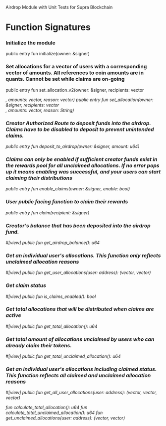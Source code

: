 Airdrop Module with Unit Tests for Supra Blockchain

# Function Signatures

### Initialize the module
public entry fun initialize<CoinType>(owner: &signer)

### Set allocations for a vector of users with a corresponding vector of amounts. All references to coin amounts are in quants. Cannot be set while claims are on-going
public entry fun set_allocation_v2<CoinType>(owner: &signer, recipients: vector<address>, amounts: vector<u64>, reason: vector<u8>)
public entry fun set_allocation<CoinType>(owner: &signer, recipients: vector<address>, amounts: vector<u64>, reason: String)

### Creator Authorized Route to deposit funds into the airdrop. Claims have to be disabled to deposit to prevent unintended claims.
public entry fun deposit_to_airdrop<CoinType>(owner: &signer, amount: u64)

### Claims can only be enabled if sufficient creator funds exist in the rewards pool for all unclaimed allocations. If no error pops up it means enabling was successful, and your users can start claiming their distributions
public entry fun enable_claims<CoinType>(owner: &signer, enable: bool)

### User public facing function to claim their rewards
public entry fun claim<CoinType>(recipient: &signer)

### Creator's balance that has been deposited into the airdrop fund.
#[view]
public fun get_airdrop_balance<CoinType>(): u64

### Get an individual user's allocations. This function only reflects unclaimed allocation reasons
#[view]
public fun get_user_allocations<CoinType>(user: address): (vector<String>, vector<u64>)

### Get claim status
#[view]
public fun is_claims_enabled<CoinType>(): bool

### Get total allocations that will be distributed when claims are active
#[view]
public fun get_total_allocation<CoinType>(): u64

### Get total amount of allocations unclaimed by users who can already claim their tokens.
#[view]
public fun get_total_unclaimed_allocation<CoinType>(): u64

### Get an individual user's allocations including claimed status. This function reflects all claimed and unclaimed allocation reasons
#[view]
public fun get_all_user_allocations<CoinType>(user: address): (vector<String>, vector<u64>, vector<bool>)

fun calculate_total_allocation<CoinType>(): u64
fun calculate_total_unclaimed_allocation<CoinType>(): u64
fun get_unclaimed_allocations<CoinType>(user: address): (vector<String>, vector<u64>)
